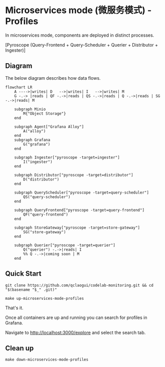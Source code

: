 # Microservices mode (微服务模式) - Profiles

In microservices mode, components are deployed in distinct processes.

[Pyroscope (Query-Frontend + Query-Scheduler + Querier + Distributor + Ingester)]

## Diagram

The below diagram describes how data flows.

```mermaid
flowchart LR
    A ---->|writes| D   -->|writes| I   -->|writes| M
    G -.-> |reads | QF -.->|reads | QS -.->|reads | Q -.->|reads | SG -.->|reads| M

    subgraph Minio
        M{"Object Storage"}
    end

    subgraph Agent["Grafana Alloy"]
        A("alloy")
    end
    subgraph Grafana
        G("grafana")
    end

    subgraph Ingester["pyroscope -target=ingester"]
        I("ingester")
    end

    subgraph Distributor["pyroscope -target=distributor"]
        D("distributor")
    end

    subgraph QueryScheduler["pyroscope -target=query-scheduler"]
        QS("query-scheduler")
    end

    subgraph QueryFrontend["pyroscope -target=query-frontend"]
        QF("query-frontend")
    end

    subgraph StoreGateway["pyroscope -target=store-gateway"]
        SG("store-gateway")
    end

    subgraph Querier["pyroscope -target=querier"]
        Q("querier") -.->|reads| I
        %% Q -.->|coming soon | M
    end

```

## Quick Start

```shell
git clone https://github.com/qclaogui/codelab-monitoring.git && cd "$(basename "$_" .git)"

make up-microservices-mode-profiles
```

That's it.

Once all containers are up and running you can search for profiles in Grafana.

Navigate to [http://localhost:3000/explore](http://localhost:3000/explore) and select the search tab.

## Clean up

```shell
make down-microservices-mode-profiles
```
